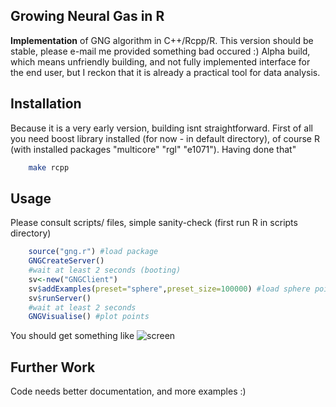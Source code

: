 **Growing Neural Gas in R**
----------------------
**Implementation** of GNG algorithm in C++/Rcpp/R. This version should be stable, please e-mail me 
provided something bad occured :)
Alpha build, which means unfriendly building, and not fully implemented interface for the end user, 
but I reckon that it is already a practical tool for data analysis.

Installation
-----------
Because it is a very early version, building isnt straightforward. First of all you need boost library installed
(for now - in default directory), of course R (with installed packages "multicore" "rgl" "e1071"). Having done that"
```bash
    make rcpp
```

Usage
-----
Please consult scripts/ files, simple sanity-check (first run R in scripts directory)
```R
    source("gng.r") #load package
    GNGCreateServer() 
    #wait at least 2 seconds (booting)
    sv<-new("GNGClient")
    sv$addExamples(preset="sphere",preset_size=100000) #load sphere point distribution
    sv$runServer()
    #wait at least 2 seconds
    GNGVisualise() #plot points
```
You should get something like
![screen](http://img405.imageshack.us/img405/2727/v15a.png)


Further Work
------
Code needs better documentation, and more examples :)
